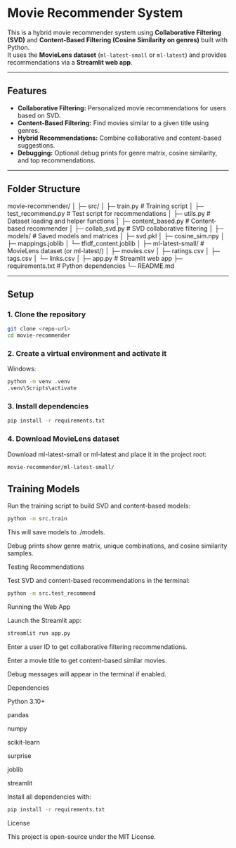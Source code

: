 # Movie Recommender System

This is a hybrid movie recommender system using **Collaborative Filtering (SVD)** and **Content-Based Filtering (Cosine Similarity on genres)** built with Python.  
It uses the **MovieLens dataset** (`ml-latest-small` or `ml-latest`) and provides recommendations via a **Streamlit web app**.

---

## Features

- **Collaborative Filtering:** Personalized movie recommendations for users based on SVD.  
- **Content-Based Filtering:** Find movies similar to a given title using genres.  
- **Hybrid Recommendations:** Combine collaborative and content-based suggestions.  
- **Debugging:** Optional debug prints for genre matrix, cosine similarity, and top recommendations.

---

## Folder Structure

movie-recommender/
│
├─ src/
│ ├─ train.py # Training script
│ ├─ test_recommend.py # Test script for recommendations
│ ├─ utils.py # Dataset loading and helper functions
│ ├─ content_based.py # Content-based recommender
│ ├─ collab_svd.py # SVD collaborative filtering
│
├─ models/ # Saved models and matrices
│ ├─ svd.pkl
│ ├─ cosine_sim.npy
│ ├─ mappings.joblib
│ └─ tfidf_content.joblib
│
├─ ml-latest-small/ # MovieLens dataset (or ml-latest/)
│ ├─ movies.csv
│ ├─ ratings.csv
│ ├─ tags.csv
│ └─ links.csv
│
├─ app.py # Streamlit web app
├─ requirements.txt # Python dependencies
└─ README.md


---

## Setup

### 1. Clone the repository

```bash
git clone <repo-url>
cd movie-recommender
```
### 2. Create a virtual environment and activate it

Windows:
```bash
python -m venv .venv
.venv\Scripts\activate
```

### 3. Install dependencies
```bash
pip install -r requirements.txt
```

### 4. Download MovieLens dataset

Download ml-latest-small or ml-latest and place it in the project root:
```bash
movie-recommender/ml-latest-small/
```
## Training Models

Run the training script to build SVD and content-based models:
```bash
python -m src.train
```

This will save models to ./models.

Debug prints show genre matrix, unique combinations, and cosine similarity samples.

Testing Recommendations

Test SVD and content-based recommendations in the terminal:
```bash
python -m src.test_recommend
```
Running the Web App

Launch the Streamlit app:
```bash
streamlit run app.py
```

Enter a user ID to get collaborative filtering recommendations.

Enter a movie title to get content-based similar movies.

Debug messages will appear in the terminal if enabled.

Dependencies

Python 3.10+

pandas

numpy

scikit-learn

surprise

joblib

streamlit

Install all dependencies with:
```bash
pip install -r requirements.txt
```

License

This project is open-source under the MIT License.
